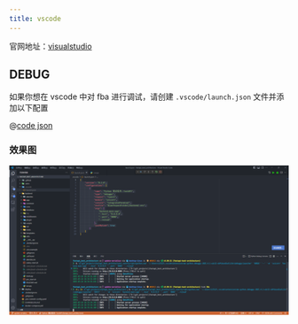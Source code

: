 ```yaml
---
title: vscode
---
```


官网地址：[visualstudio](https://code.visualstudio.com/)

## DEBUG

如果你想在 vscode 中对 fba 进行调试，请创建 `.vscode/launch.json` 文件并添加以下配置

@[code json](../../code/launch.json5)

### 效果图

![vscode 调试](/images/vscode_debug.png)
